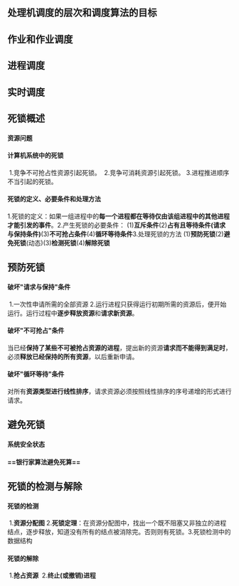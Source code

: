 ## 处理机调度的层次和调度算法的目标

## 作业和作业调度

## 进程调度

## 实时调度

## 死锁概述

#### 资源问题

#### 计算机系统中的死锁

​	1.竞争不可抢占性资源引起死锁。
​	2.竞争可消耗资源引起死锁。
​	3.进程推进顺序不当引起的死锁。

#### 死锁的定义、必要条件和处理方法

​	1.死锁的定义：如果一组进程中的**每一个进程都在等待仅由该组进程中的其他进程才能引发的事件**。
​	2.产生死锁的必要条件：
​		(1)**互斥条件**(2)**占有且等待条件(请求与保持条件)**(3)**不可抢占条件**(4)**循环等待条件**
​	3.处理死锁的方法
​		(1)**预防死锁**(2)**避免死锁**(动态)(3)**检测死锁**(4)**解除死锁**

## 预防死锁

#### 破坏"请求与保持"条件

​	1.一次性申请所需的全部资源
​	2.运行进程只获得运行初期所需的资源后，便开始运行。运行过程中**逐步释放资源**和**请求新资源**。

#### 破坏"不可抢占"条件

​	当已经**保持了某些不可被抢占资源的进程**，提出新的资源**请求而不能得到满足时**，必须**释放已经保持的所有资源**，以后重新申请。

#### 破坏"循环等待"条件

​	对所有**资源类型进行线性排序**，请求资源必须按照线性排序的序号递增的形式进行请求。

## 避免死锁

#### 系统安全状态

#### ==银行家算法避免死算==

## 死锁的检测与解除

#### 死锁的检测

​	1.**资源分配图**
​	2.**死锁定理**：在资源分配图中，找出一个既不阻塞又非独立的进程结点，逐步释放，知道没有所有的结点被消除完。否则则有死锁。
​	3.死锁检测中的数据结构

#### 死锁的解除

​	1.**抢占资源**
​	2.**终止(或撤销)进程**

